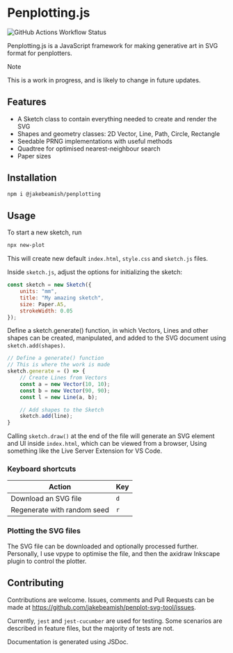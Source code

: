 # Penplotting.js

![GitHub Actions Workflow Status](https://img.shields.io/github/actions/workflow/status/jakebeamish/Penplotting.js/node.js.yml?style=flat&label=tests)

Penplotting.js is a JavaScript framework for making generative art in SVG format for penplotters.

> [!NOTE]
> This is a work in progress, and is likely to change in future updates.

## Features

- A Sketch class to contain everything needed to create and render the SVG
- Shapes and geometry classes: 2D Vector, Line, Path, Circle, Rectangle
- Seedable PRNG implementations with useful methods
- Quadtree for optimised nearest-neighbour search
- Paper sizes

## Installation

```sh
npm i @jakebeamish/penplotting
```

## Usage

To start a new sketch, run
```sh
npx new-plot
```
This will create new default `index.html`, `style.css` and `sketch.js` files.

Inside `sketch.js`, adjust the options for initializing the sketch:

```js
const sketch = new Sketch({
    units: "mm",
    title: "My amazing sketch",
    size: Paper.A5,
    strokeWidth: 0.05
});
```

Define a sketch.generate() function, in which Vectors, Lines and other shapes can be created, manipulated, and added to the SVG document using `sketch.add(shapes)`.

```js
// Define a generate() function
// This is where the work is made
sketch.generate = () => {
    // Create Lines from Vectors
    const a = new Vector(10, 10);
    const b = new Vector(90, 90);
    const l = new Line(a, b);

    // Add shapes to the Sketch
    sketch.add(line);
}
```

Calling `sketch.draw()` at the end of the file will generate an SVG element and UI inside `index.html`, which can be viewed from a browser,
Using something like the Live Server Extension for VS Code.

### Keyboard shortcuts
| Action | Key |
|-|-|
|Download an SVG file|`d`|
|Regenerate with random seed|`r`|

### Plotting the SVG files

The SVG file can be downloaded and optionally processed further.
Personally, I use vpype to optimise the file, and then the axidraw Inkscape plugin to control the plotter.

## Contributing

Contributions are welcome. Issues, comments and Pull Requests can be made at 
https://github.com/jakebeamish/penplot-svg-tool/issues.

Currently, `jest` and `jest-cucumber` are used for testing.
Some scenarios are described in feature files, but the majority of tests are not.

Documentation is generated using JSDoc.

